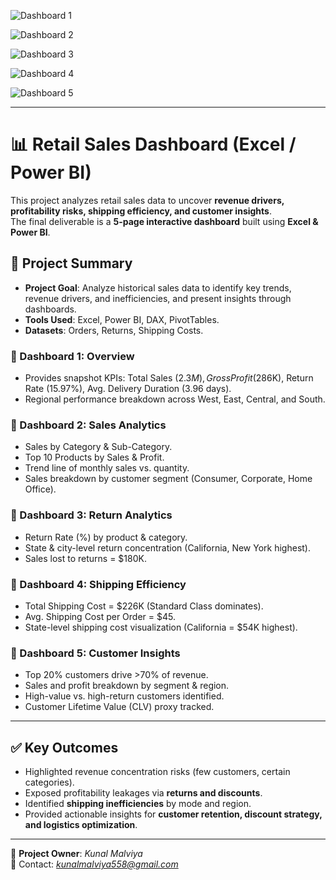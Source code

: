 


![Dashboard 1](https://res.cloudinary.com/dzz2nken6/image/upload/v1755945711/Sales_Dashboard_page-0001_deplvr.jpg)

![Dashboard 2](https://res.cloudinary.com/dzz2nken6/image/upload/v1755945763/Sales_Dashboard_page-0002_ooufif.jpg)

![Dashboard 3](https://res.cloudinary.com/dzz2nken6/image/upload/v1755444118/Sales_Dashboard_page-0003_agoop5.jpg)


![Dashboard 4](https://res.cloudinary.com/dzz2nken6/image/upload/v1755444117/Sales_Dashboard_page-0004_aync2c.jpg)

![Dashboard 5](https://res.cloudinary.com/dzz2nken6/image/upload/v1755444119/Sales_Dashboard_page-0005_qiprv8.jpg)

---
# 📊 Retail Sales Dashboard (Excel / Power BI)

This project analyzes retail sales data to uncover **revenue drivers, profitability risks, shipping efficiency, and customer insights**.  
The final deliverable is a **5-page interactive dashboard** built using **Excel & Power BI**.

## 📑 Project Summary

- **Project Goal**: Analyze historical sales data to identify key trends, revenue drivers, and inefficiencies, and present insights through dashboards.  
- **Tools Used**: Excel, Power BI, DAX, PivotTables.  
- **Datasets**: Orders, Returns, Shipping Costs.  

### 🔹 Dashboard 1: Overview  
- Provides snapshot KPIs: Total Sales ($2.3M), Gross Profit ($286K), Return Rate (15.97%), Avg. Delivery Duration (3.96 days).  
- Regional performance breakdown across West, East, Central, and South.  

### 🔹 Dashboard 2: Sales Analytics  
- Sales by Category & Sub-Category.  
- Top 10 Products by Sales & Profit.  
- Trend line of monthly sales vs. quantity.  
- Sales breakdown by customer segment (Consumer, Corporate, Home Office).  

### 🔹 Dashboard 3: Return Analytics  
- Return Rate (%) by product & category.  
- State & city-level return concentration (California, New York highest).  
- Sales lost to returns = $180K.  

### 🔹 Dashboard 4: Shipping Efficiency  
- Total Shipping Cost = $226K (Standard Class dominates).  
- Avg. Shipping Cost per Order = $45.  
- State-level shipping cost visualization (California = $54K highest).  

### 🔹 Dashboard 5: Customer Insights  
- Top 20% customers drive >70% of revenue.  
- Sales and profit breakdown by segment & region.  
- High-value vs. high-return customers identified.  
- Customer Lifetime Value (CLV) proxy tracked.  

---

## ✅ Key Outcomes
- Highlighted revenue concentration risks (few customers, certain categories).  
- Exposed profitability leakages via **returns and discounts**.  
- Identified **shipping inefficiencies** by mode and region.  
- Provided actionable insights for **customer retention, discount strategy, and logistics optimization**.  

---

👤 **Project Owner**: *Kunal Malviya*  
📧 Contact: *kunalmalviya558@gmail.com*  
